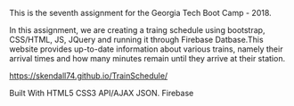 This is the seventh assignment for the Georgia Tech Boot Camp - 2018.

In this assignment, we are creating a traing schedule using bootstrap, CSS/HTML, JS, JQuery and running it through Firebase Datbase.This website provides up-to-date information about various trains, namely their arrival times and how many minutes remain until they arrive at their station.

https://skendall74.github.io/TrainSchedule/

Built With HTML5 CSS3 API/AJAX JSON. Firebase
